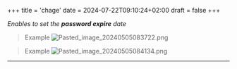 +++
title = 'chage'
date = 2024-07-22T09:10:24+02:00
draft = false
+++

*Enables to set the **password expire** date*
 
 >Example
![Pasted_image_20240505083722.png](/Pasted_image_20240505083722.png)


>Example
 ![Pasted_image_20240505084134.png](/Pasted_image_20240505084134.png)
 
 ---
